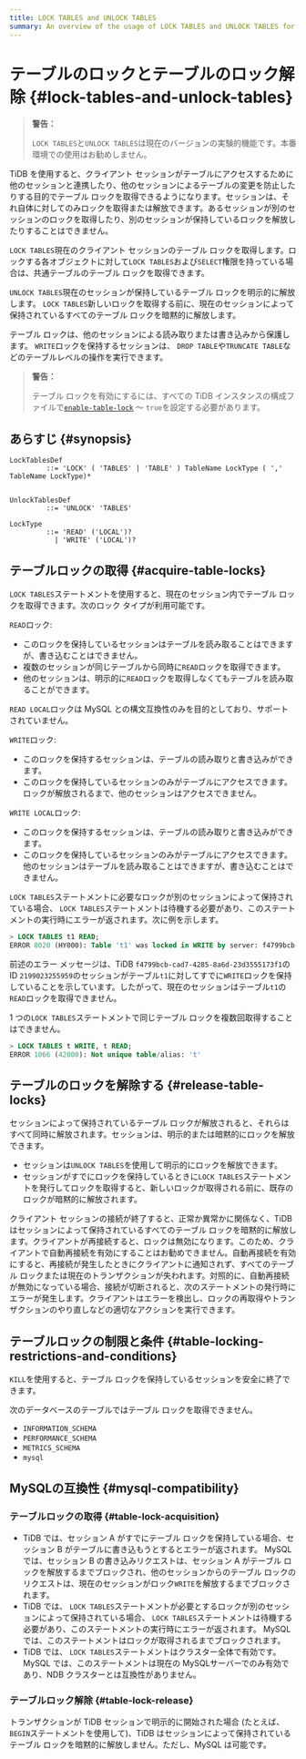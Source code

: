 ```yaml
---
title: LOCK TABLES and UNLOCK TABLES
summary: An overview of the usage of LOCK TABLES and UNLOCK TABLES for the TiDB database.
---
```


# テーブルのロックとテーブルのロック解除 {#lock-tables-and-unlock-tables}

> **警告：**
>
> `LOCK TABLES`と`UNLOCK TABLES`は現在のバージョンの実験的機能です。本番環境での使用はお勧めしません。

TiDB を使用すると、クライアント セッションがテーブルにアクセスするために他のセッションと連携したり、他のセッションによるテーブルの変更を防止したりする目的でテーブル ロックを取得できるようになります。セッションは、それ自体に対してのみロックを取得または解放できます。あるセッションが別のセッションのロックを取得したり、別のセッションが保持しているロックを解放したりすることはできません。

`LOCK TABLES`現在のクライアント セッションのテーブル ロックを取得します。ロックする各オブジェクトに対して`LOCK TABLES`および`SELECT`権限を持っている場合は、共通テーブルのテーブル ロックを取得できます。

`UNLOCK TABLES`現在のセッションが保持しているテーブル ロックを明示的に解放します。 `LOCK TABLES`新しいロックを取得する前に、現在のセッションによって保持されているすべてのテーブル ロックを暗黙的に解放します。

テーブル ロックは、他のセッションによる読み取りまたは書き込みから保護します。 `WRITE`ロックを保持するセッションは、 `DROP TABLE`や`TRUNCATE TABLE`などのテーブルレベルの操作を実行できます。

> **警告：**
>
> テーブル ロックを有効にするには、すべての TiDB インスタンスの構成ファイルで[`enable-table-lock`](/tidb-configuration-file.md#enable-table-lock-new-in-v400) ～ `true`を設定する必要があります。

## あらすじ {#synopsis}

```ebnf+diagram
LockTablesDef
         ::= 'LOCK' ( 'TABLES' | 'TABLE' ) TableName LockType ( ',' TableName LockType)*


UnlockTablesDef
         ::= 'UNLOCK' 'TABLES'

LockType
         ::= 'READ' ('LOCAL')?
           | 'WRITE' ('LOCAL')?
```

## テーブルロックの取得 {#acquire-table-locks}

`LOCK TABLES`ステートメントを使用すると、現在のセッション内でテーブル ロックを取得できます。次のロック タイプが利用可能です。

`READ`ロック:

-   このロックを保持しているセッションはテーブルを読み取ることはできますが、書き込むことはできません。
-   複数のセッションが同じテーブルから同時に`READ`ロックを取得できます。
-   他のセッションは、明示的に`READ`ロックを取得しなくてもテーブルを読み取ることができます。

`READ LOCAL`ロックは MySQL との構文互換性のみを目的としており、サポートされていません。

`WRITE`ロック:

-   このロックを保持するセッションは、テーブルの読み取りと書き込みができます。
-   このロックを保持しているセッションのみがテーブルにアクセスできます。ロックが解放されるまで、他のセッションはアクセスできません。

`WRITE LOCAL`ロック:

-   このロックを保持するセッションは、テーブルの読み取りと書き込みができます。
-   このロックを保持しているセッションのみがテーブルにアクセスできます。他のセッションはテーブルを読み取ることはできますが、書き込むことはできません。

`LOCK TABLES`ステートメントに必要なロックが別のセッションによって保持されている場合、 `LOCK TABLES`ステートメントは待機する必要があり、このステートメントの実行時にエラーが返されます。次に例を示します。

```sql
> LOCK TABLES t1 READ;
ERROR 8020 (HY000): Table 't1' was locked in WRITE by server: f4799bcb-cad7-4285-8a6d-23d3555173f1_session: 2199023255959
```

前述のエラー メッセージは、TiDB `f4799bcb-cad7-4285-8a6d-23d3555173f1`の ID `2199023255959`のセッションがテーブル`t1`に対してすでに`WRITE`ロックを保持していることを示しています。したがって、現在のセッションはテーブル`t1`の`READ`ロックを取得できません。

1 つの`LOCK TABLES`ステートメントで同じテーブル ロックを複数回取得することはできません。

```sql
> LOCK TABLES t WRITE, t READ;
ERROR 1066 (42000): Not unique table/alias: 't'
```

## テーブルのロックを解除する {#release-table-locks}

セッションによって保持されているテーブル ロックが解放されると、それらはすべて同時に解放されます。セッションは、明示的または暗黙的にロックを解放できます。

-   セッションは`UNLOCK TABLES`を使用して明示的にロックを解放できます。
-   セッションがすでにロックを保持しているときに`LOCK TABLES`ステートメントを発行してロックを取得すると、新しいロックが取得される前に、既存のロックが暗黙的に解放されます。

クライアント セッションの接続が終了すると、正常か異常かに関係なく、TiDB はセッションによって保持されているすべてのテーブル ロックを暗黙的に解放します。クライアントが再接続すると、ロックは無効になります。このため、クライアントで自動再接続を有効にすることはお勧めできません。自動再接続を有効にすると、再接続が発生したときにクライアントに通知されず、すべてのテーブル ロックまたは現在のトランザクションが失われます。対照的に、自動再接続が無効になっている場合、接続が切断されると、次のステートメントの発行時にエラーが発生します。クライアントはエラーを検出し、ロックの再取得やトランザクションのやり直しなどの適切なアクションを実行できます。

## テーブルロックの制限と条件 {#table-locking-restrictions-and-conditions}

`KILL`を使用すると、テーブル ロックを保持しているセッションを安全に終了できます。

次のデータベースのテーブルではテーブル ロックを取得できません。

-   `INFORMATION_SCHEMA`
-   `PERFORMANCE_SCHEMA`
-   `METRICS_SCHEMA`
-   `mysql`

## MySQLの互換性 {#mysql-compatibility}

### テーブルロックの取得 {#table-lock-acquisition}

-   TiDB では、セッション A がすでにテーブル ロックを保持している場合、セッション B がテーブルに書き込もうとするとエラーが返されます。 MySQL では、セッション B の書き込みリクエストは、セッション A がテーブル ロックを解放するまでブロックされ、他のセッションからのテーブル ロックのリクエストは、現在のセッションがロック`WRITE`を解放するまでブロックされます。
-   TiDB では、 `LOCK TABLES`ステートメントが必要とするロックが別のセッションによって保持されている場合、 `LOCK TABLES`ステートメントは待機する必要があり、このステートメントの実行時にエラーが返されます。 MySQL では、このステートメントはロックが取得されるまでブロックされます。
-   TiDB では、 `LOCK TABLES`ステートメントはクラスター全体で有効です。 MySQL では、このステートメントは現在の MySQLサーバーでのみ有効であり、NDB クラスターとは互換性がありません。

### テーブルロック解除 {#table-lock-release}

トランザクションが TiDB セッションで明示的に開始された場合 (たとえば、 `BEGIN`ステートメントを使用して)、TiDB はセッションによって保持されているテーブル ロックを暗黙的に解放しません。ただし、MySQL は可能です。
